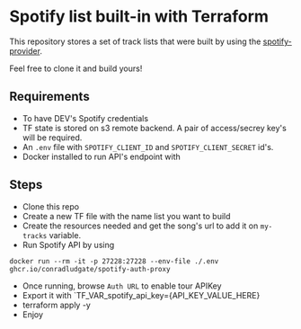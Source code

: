# Spotify list built-in with Terraform

This repository stores a set of track lists that were built by using the [spotify-provider](https://registry.terraform.io/providers/conradludgate/spotify/latest).

Feel free to clone it and build yours!

## Requirements
- To have DEV's Spotify credentials
- TF state is stored on s3 remote backend. A pair of access/secrey key's will be required.
- An `.env` file with `SPOTIFY_CLIENT_ID` and `SPOTIFY_CLIENT_SECRET` id's.
- Docker installed to run API's endpoint with

## Steps
- Clone this repo
- Create a new TF file with the name list you want to build
- Create the resources needed and get the song's url to add it on `my-tracks` variable.
- Run Spotify API by using
```
docker run --rm -it -p 27228:27228 --env-file ./.env ghcr.io/conradludgate/spotify-auth-proxy
```
- Once running, browse `Auth URL` to enable tour APIKey
- Export it with `TF_VAR_spotify_api_key={API_KEY_VALUE_HERE}
- terraform apply -y
- Enjoy
